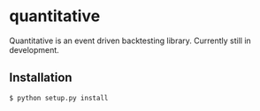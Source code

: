 # quantitative

Quantitative is an event driven backtesting library. Currently still in development.

Installation
------------
``` bash
$ python setup.py install
```
